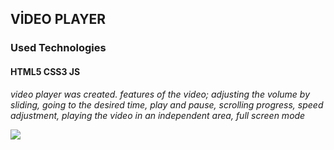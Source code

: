  <h2> VİDEO PLAYER </h2>

 <h3> Used Technologies</h3>

 <h4> HTML5 CSS3 JS</h4>

 <i> video player was  created. features of the video;
  adjusting the volume by sliding, going to the desired time, play and pause, scrolling progress, speed adjustment, playing the video in an independent area, full screen mode</i>


   
   ![](screen.gif)
